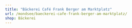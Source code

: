 ```yaml
---
title: "Bäckerei Café Frank Berger am Marktplatz"
url: /mondsee/baeckerei-cafe-frank-berger-am-marktplatz/
shop: Bäckerei
---
```

